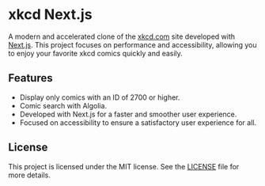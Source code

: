 # xkcd Next.js

A modern and accelerated clone of the [xkcd.com](https://xkcd.com) site developed with [Next.js](https://nextjs.org/). This project focuses on performance and accessibility, allowing you to enjoy your favorite xkcd comics quickly and easily.

## Features

- Display only comics with an ID of 2700 or higher.
- Comic search with Algolia.
- Developed with Next.js for a faster and smoother user experience.
- Focused on accessibility to ensure a satisfactory user experience for all.

## License

This project is licensed under the MIT license. See the [LICENSE](LICENSE) file for more details.
